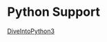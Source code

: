 Python Support
================

[DiveIntoPython3](https://github.com/pcsforeducation/diveintopython3)
